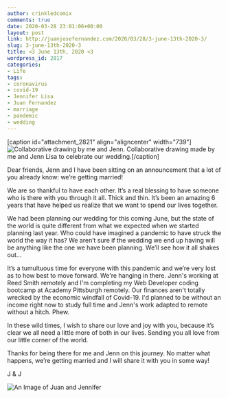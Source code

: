 ```yaml
---
author: crinkledcomix
comments: true
date: 2020-03-28 23:01:06+00:00
layout: post
link: http://juanjosefernandez.com/2020/03/28/3-june-13th-2020-3/
slug: 3-june-13th-2020-3
title: <3 June 13th, 2020 <3
wordpress_id: 2817
categories:
- Life
tags:
- coronavirus
- covid-19
- Jennifer Lisa
- Juan Fernandez
- marriage
- pandemic
- wedding
---
```


[caption id="attachment_2821" align="aligncenter" width="739"]![Collaborative drawing by me and Jenn.](https://fernandezjuanjose.files.wordpress.com/2020/03/save_the_date_-_backside-e1585435181189.jpg?w=739) Collaborative drawing made by me and Jenn Lisa to celebrate our wedding.[/caption]

Dear friends, Jenn and I have been sitting on an announcement that a lot of you already know: we’re getting married!

We are so thankful to have each other. It’s a real blessing to have someone who is there with you through it all. Thick and thin. It’s been an amazing 6 years that have helped us realize that we want to spend our lives together.

We had been planning our wedding for this coming June, but the state of the world is quite different from what we expected when we started planning last year. Who could have imagined a pandemic to have struck the world the way it has? We aren’t sure if the wedding we end up having will be anything like the one we have been planning. We’ll see how it all shakes out…

It’s a tumultuous time for everyone with this pandemic and we’re very lost as to how best to move forward. We're hanging in there. Jenn's working at Reed Smith remotely and I'm completing my Web Developer coding bootcamp at Academy Pittsburgh remotely. Our finances aren't totally wrecked by the economic windfall of Covid-19. I'd planned to be without an income right now to study full time and Jenn's work adapted to remote without a hitch. Phew.

In these wild times, I wish to share our love and joy with you, because it’s clear we all need a little more of both in our lives. Sending you all love from our little corner of the world.

Thanks for being there for me and Jenn on this journey.
No matter what happens, we’re getting married and I will share it with you in some way!

J & J

![An Image of Juan and Jennifer](https://fernandezjuanjose.files.wordpress.com/2020/03/save_the_date_-_3rd_draft-2-e1585436156474.jpg?w=739)
